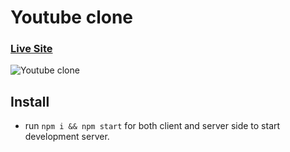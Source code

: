 # Youtube clone

### [Live Site](https://eager-wilson-59531b.netlify.app/)

![Youtube clone ](https://www.mediafire.com/convkey/ee6e/a20gdwhub3ky4gqzg.jpg)

## Install

- run `npm i && npm start` for both client and server side to start development server.
